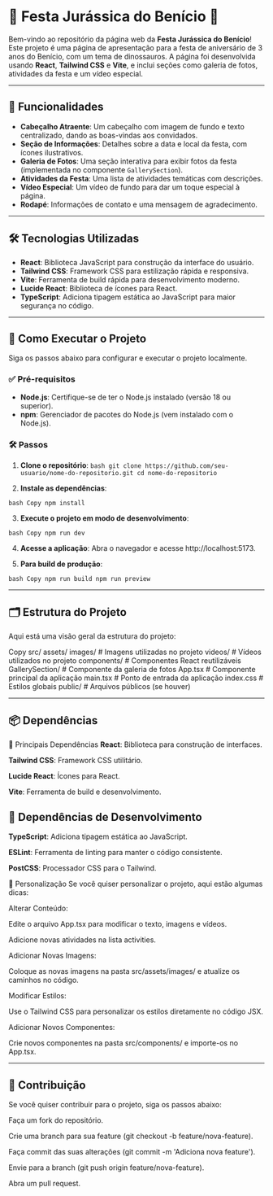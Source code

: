 # 🦖 Festa Jurássica do Benício 🦕

Bem-vindo ao repositório da página web da **Festa Jurássica do Benício**! Este projeto é uma página de apresentação para a festa de aniversário de 3 anos do Benício, com um tema de dinossauros. A página foi desenvolvida usando **React**, **Tailwind CSS** e **Vite**, e inclui seções como galeria de fotos, atividades da festa e um vídeo especial.

---

## 🚀 Funcionalidades

- **Cabeçalho Atraente**: Um cabeçalho com imagem de fundo e texto centralizado, dando as boas-vindas aos convidados.
- **Seção de Informações**: Detalhes sobre a data e local da festa, com ícones ilustrativos.
- **Galeria de Fotos**: Uma seção interativa para exibir fotos da festa (implementada no componente `GallerySection`).
- **Atividades da Festa**: Uma lista de atividades temáticas com descrições.
- **Vídeo Especial**: Um vídeo de fundo para dar um toque especial à página.
- **Rodapé**: Informações de contato e uma mensagem de agradecimento.

---

## 🛠️ Tecnologias Utilizadas

- **React**: Biblioteca JavaScript para construção da interface do usuário.
- **Tailwind CSS**: Framework CSS para estilização rápida e responsiva.
- **Vite**: Ferramenta de build rápida para desenvolvimento moderno.
- **Lucide React**: Biblioteca de ícones para React.
- **TypeScript**: Adiciona tipagem estática ao JavaScript para maior segurança no código.

---

## 📂 Como Executar o Projeto

Siga os passos abaixo para configurar e executar o projeto localmente.

### ✅ Pré-requisitos

- **Node.js**: Certifique-se de ter o Node.js instalado (versão 18 ou superior).
- **npm**: Gerenciador de pacotes do Node.js (vem instalado com o Node.js).

### 🛠️ Passos

1. **Clone o repositório**:
   ``bash
   git clone https://github.com/seu-usuario/nome-do-repositorio.git
   cd nome-do-repositorio``
   
2. **Instale as dependências**:

``bash
Copy
npm install``

3. **Execute o projeto em modo de desenvolvimento**:

``bash
Copy
npm run dev``

4. **Acesse a aplicação**:
Abra o navegador e acesse http://localhost:5173.

5. **Para build de produção**:

``bash
Copy
npm run build
npm run preview``

---

## 🗂️ Estrutura do Projeto
Aqui está uma visão geral da estrutura do projeto:

Copy
src/
  assets/
    images/          # Imagens utilizadas no projeto
    videos/          # Vídeos utilizados no projeto
  components/        # Componentes React reutilizáveis
    GallerySection/  # Componente da galeria de fotos
  App.tsx            # Componente principal da aplicação
  main.tsx           # Ponto de entrada da aplicação
  index.css          # Estilos globais
public/              # Arquivos públicos (se houver)


---

## 📦 Dependências
📌 Principais Dependências
**React**: Biblioteca para construção de interfaces.

**Tailwind CSS**: Framework CSS utilitário.

**Lucide React**: Ícones para React.

**Vite**: Ferramenta de build e desenvolvimento.

## 🔧 Dependências de Desenvolvimento

**TypeScript**: Adiciona tipagem estática ao JavaScript.

**ESLint**: Ferramenta de linting para manter o código consistente.

**PostCSS**: Processador CSS para o Tailwind.

🎨 Personalização
Se você quiser personalizar o projeto, aqui estão algumas dicas:

Alterar Conteúdo:

Edite o arquivo App.tsx para modificar o texto, imagens e vídeos.

Adicione novas atividades na lista activities.

Adicionar Novas Imagens:

Coloque as novas imagens na pasta src/assets/images/ e atualize os caminhos no código.

Modificar Estilos:

Use o Tailwind CSS para personalizar os estilos diretamente no código JSX.

Adicionar Novos Componentes:

Crie novos componentes na pasta src/components/ e importe-os no App.tsx.

---

## 🤝 Contribuição
Se você quiser contribuir para o projeto, siga os passos abaixo:

Faça um fork do repositório.

Crie uma branch para sua feature (git checkout -b feature/nova-feature).

Faça commit das suas alterações (git commit -m 'Adiciona nova feature').

Envie para a branch (git push origin feature/nova-feature).

Abra um pull request.

